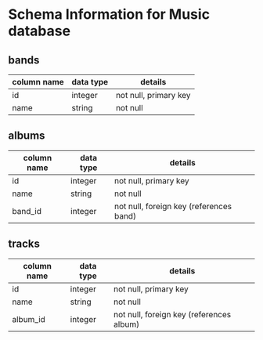 # Schema Information for Music database

## bands
column name | data type | details
------------|-----------|-----------------------
id          | integer   | not null, primary key
name        | string    | not null

## albums
column name | data type | details
------------|-----------|-----------------------
id          | integer   | not null, primary key
name        | string    | not null
band_id     | integer   | not null, foreign key (references band)

## tracks
column name | data type | details
------------|-----------|-----------------------
id          | integer   | not null, primary key
name        | string    | not null
album_id    | integer   | not null, foreign key (references album)
